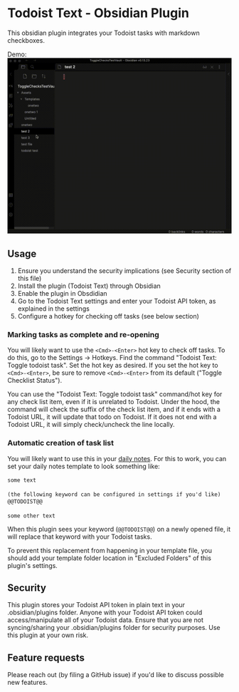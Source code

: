 # Todoist Text - Obsidian Plugin

This obsidian plugin integrates your Todoist tasks with markdown checkboxes.

Demo: ![demo](obsidian-demo.gif)

## Usage
1. Ensure you understand the security implications (see Security section of this file)
2. Install the plugin (Todoist Text) through Obsidian
3. Enable the plugin in Obsdidian
4. Go to the Todoist Text settings and enter your Todoist API token, as explained in the settings
5. Configure a hotkey for checking off tasks (see below section)

### Marking tasks as complete and re-opening
You will likely want to use the `<Cmd>-<Enter>` hot key to check off tasks. To do this, go to the Settings -> Hotkeys. Find the command "Todoist Text: Toggle todoist task". Set the hot key as desired. If you set the hot key to `<Cmd>-<Enter>`, be sure to remove `<Cmd>-<Enter>` from its default ("Toggle Checklist Status").

You can use the "Todoist Text: Toggle todoist task" command/hot key for any check list item, even if it is unrelated to Todoist. Under the hood, the command will check the suffix of the check list item, and if it ends with a Todoist URL, it will update that todo on Todoist. If it does not end with a Todoist URL, it will simply check/uncheck the line locally.

### Automatic creation of task list
You will likely want to use this in your [daily notes](https://help.obsidian.md/Plugins/Daily+notes). For this to work, you can set your daily notes template to look something like:
```text
some text

(the following keyword can be configured in settings if you'd like)
@@TODOIST@@

some other text
```

When this plugin sees your keyword (`@@TODOIST@@`) on a newly opened file, it will replace that keyword with your Todoist tasks.

To prevent this replacement from happening in your template file, you should add your template folder location in "Excluded Folders" of this plugin's settings.

## Security 
This plugin stores your Todoist API token in plain text in your .obsidian/plugins folder. Anyone with your Todoist API token could access/manipulate all of your Todoist data. Ensure that you are not syncing/sharing your .obsidian/plugins folder for security purposes. Use this plugin at your own risk.

## Feature requests
Please reach out (by filing a GitHub issue) if you'd like to discuss possible new features.
